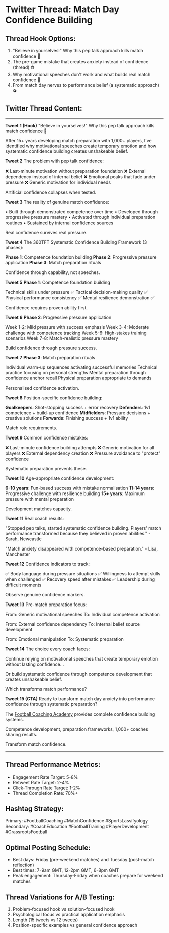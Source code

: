 # Twitter Thread: Match Day Confidence Building

## Thread Hook Options:
1. "Believe in yourselves!" Why this pep talk approach kills match confidence 🧵
2. The pre-game mistake that creates anxiety instead of confidence (thread) ⚽
3. Why motivational speeches don't work and what builds real match confidence 🧵
4. From match day nerves to performance belief (a systematic approach) ⚽

## Twitter Thread Content:

---

**Tweet 1 (Hook)**
"Believe in yourselves!" Why this pep talk approach kills match confidence 🧵

After 15+ years developing match preparation with 1,000+ players, I've identified why motivational speeches create temporary emotion and how systematic confidence building creates unshakeable belief.

**Tweet 2**
The problem with pep talk confidence:

❌ Last-minute motivation without preparation foundation
❌ External dependency instead of internal belief
❌ Emotional peaks that fade under pressure
❌ Generic motivation for individual needs

Artificial confidence collapses when tested.

**Tweet 3**
The reality of genuine match confidence:

• Built through demonstrated competence over time
• Developed through progressive pressure mastery
• Activated through individual preparation routines
• Sustained by internal confidence sources

Real confidence survives real pressure.

**Tweet 4**
The 360TFT Systematic Confidence Building Framework (3 phases):

**Phase 1**: Competence foundation building
**Phase 2**: Progressive pressure application
**Phase 3**: Match preparation rituals

Confidence through capability, not speeches.

**Tweet 5**
**Phase 1**: Competence foundation building

Technical skills under pressure ✅
Tactical decision-making quality ✅
Physical performance consistency ✅
Mental resilience demonstration ✅

Confidence requires proven ability first.

**Tweet 6**
**Phase 2**: Progressive pressure application

Week 1-2: Mild pressure with success emphasis
Week 3-4: Moderate challenge with competence tracking
Week 5-6: High-stakes training scenarios
Week 7-8: Match-realistic pressure mastery

Build confidence through pressure success.

**Tweet 7**
**Phase 3**: Match preparation rituals

Individual warm-up sequences activating successful memories
Technical practice focusing on personal strengths
Mental preparation through confidence anchor recall
Physical preparation appropriate to demands

Personalised confidence activation.

**Tweet 8**
Position-specific confidence building:

**Goalkeepers**: Shot-stopping success + error recovery
**Defenders**: 1v1 competence + build-up confidence
**Midfielders**: Pressure decisions + creative solutions
**Forwards**: Finishing success + 1v1 ability

Match role requirements.

**Tweet 9**
Common confidence mistakes:

❌ Last-minute confidence building attempts
❌ Generic motivation for all players
❌ External dependency creation
❌ Pressure avoidance to "protect" confidence

Systematic preparation prevents these.

**Tweet 10**
Age-appropriate confidence development:

**6-10 years**: Fun-based success with mistake normalisation
**11-14 years**: Progressive challenge with resilience building
**15+ years**: Maximum pressure with mental preparation

Development matches capacity.

**Tweet 11**
Real coach results:

"Stopped pep talks, started systematic confidence building. Players' match performance transformed because they believed in proven abilities." - Sarah, Newcastle

"Match anxiety disappeared with competence-based preparation." - Lisa, Manchester

**Tweet 12**
Confidence indicators to track:

✅ Body language during pressure situations
✅ Willingness to attempt skills when challenged
✅ Recovery speed after mistakes
✅ Leadership during difficult moments

Observe genuine confidence markers.

**Tweet 13**
Pre-match preparation focus:

From: Generic motivational speeches
To: Individual competence activation

From: External confidence dependency
To: Internal belief source development

From: Emotional manipulation
To: Systematic preparation

**Tweet 14**
The choice every coach faces:

Continue relying on motivational speeches that create temporary emotion without lasting confidence...

Or build systematic confidence through competence development that creates unshakeable belief.

Which transforms match performance?

**Tweet 15 (CTA)**
Ready to transform match day anxiety into performance confidence through systematic preparation?

The [Football Coaching Academy](https://www.skool.com/coachingacademy) provides complete confidence building systems.

Competence development, preparation frameworks, 1,000+ coaches sharing results.

Transform match confidence.

---

## Thread Performance Metrics:
- Engagement Rate Target: 5-8%
- Retweet Rate Target: 2-4%
- Click-Through Rate Target: 1-2%
- Thread Completion Rate: 70%+

## Hashtag Strategy:
Primary: #FootballCoaching #MatchConfidence #SportsLassifyology
Secondary: #CoachEducation #FootballTraining #PlayerDevelopment #GrassrootsFootball

## Optimal Posting Schedule:
- Best days: Friday (pre-weekend matches) and Tuesday (post-match reflection)
- Best times: 7-9am GMT, 12-2pm GMT, 6-8pm GMT
- Peak engagement: Thursday-Friday when coaches prepare for weekend matches

## Thread Variations for A/B Testing:
1. Problem-focused hook vs solution-focused hook
2. Psychological focus vs practical application emphasis
3. Length (15 tweets vs 12 tweets)
4. Position-specific examples vs general confidence approach